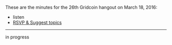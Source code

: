 These are the minutes for the 26th Gridcoin hangout on March 18, 2016:
* listen
* [RSVP & Suggest topics](https://steemit.com/gridcoin/@cm-steem/gridcoin-community-hangout-026-18th-mar-2017-9pm-gmt-rsvp-and-suggest-topics)


***

in progress
